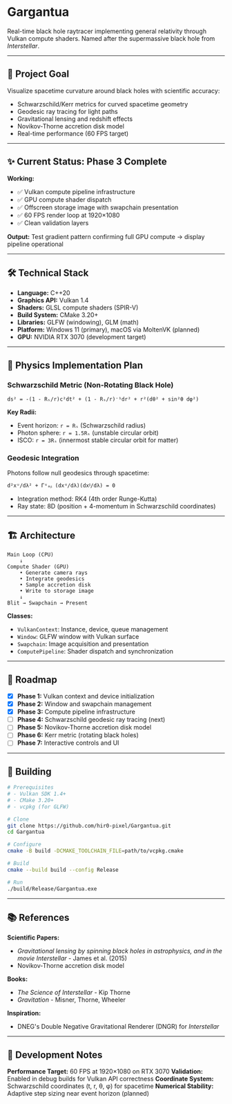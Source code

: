 # Gargantua

Real-time black hole raytracer implementing general relativity through Vulkan compute shaders. Named after the supermassive black hole from *Interstellar*.

---

## 🎯 Project Goal

Visualize spacetime curvature around black holes with scientific accuracy:
- Schwarzschild/Kerr metrics for curved spacetime geometry
- Geodesic ray tracing for light paths
- Gravitational lensing and redshift effects
- Novikov-Thorne accretion disk model
- Real-time performance (60 FPS target)

---

## ✨ Current Status: Phase 3 Complete

**Working:**
- ✅ Vulkan compute pipeline infrastructure
- ✅ GPU compute shader dispatch
- ✅ Offscreen storage image with swapchain presentation
- ✅ 60 FPS render loop at 1920×1080
- ✅ Clean validation layers

**Output:** Test gradient pattern confirming full GPU compute → display pipeline operational

---

## 🛠️ Technical Stack

- **Language:** C++20
- **Graphics API:** Vulkan 1.4
- **Shaders:** GLSL compute shaders (SPIR-V)
- **Build System:** CMake 3.20+
- **Libraries:** GLFW (windowing), GLM (math)
- **Platform:** Windows 11 (primary), macOS via MoltenVK (planned)
- **GPU:** NVIDIA RTX 3070 (development target)

---

## 📐 Physics Implementation Plan

### Schwarzschild Metric (Non-Rotating Black Hole)
```
ds² = -(1 - Rₛ/r)c²dt² + (1 - Rₛ/r)⁻¹dr² + r²(dθ² + sin²θ dφ²)
```

**Key Radii:**
- Event horizon: `r = Rₛ` (Schwarzschild radius)
- Photon sphere: `r = 1.5Rₛ` (unstable circular orbit)
- ISCO: `r = 3Rₛ` (innermost stable circular orbit for matter)

### Geodesic Integration
Photons follow null geodesics through spacetime:
```
d²xᵘ/dλ² + Γᵘₐᵦ (dxᵅ/dλ)(dxᵝ/dλ) = 0
```
- Integration method: RK4 (4th order Runge-Kutta)
- Ray state: 8D (position + 4-momentum in Schwarzschild coordinates)

---

## 🏗️ Architecture
```
Main Loop (CPU)
    ↓
Compute Shader (GPU)
    • Generate camera rays
    • Integrate geodesics
    • Sample accretion disk
    • Write to storage image
    ↓
Blit → Swapchain → Present
```

**Classes:**
- `VulkanContext`: Instance, device, queue management
- `Window`: GLFW window with Vulkan surface
- `Swapchain`: Image acquisition and presentation
- `ComputePipeline`: Shader dispatch and synchronization

---

## 🚀 Roadmap

- [x] **Phase 1:** Vulkan context and device initialization
- [x] **Phase 2:** Window and swapchain management
- [x] **Phase 3:** Compute pipeline infrastructure
- [ ] **Phase 4:** Schwarzschild geodesic ray tracing (next)
- [ ] **Phase 5:** Novikov-Thorne accretion disk model
- [ ] **Phase 6:** Kerr metric (rotating black holes)
- [ ] **Phase 7:** Interactive controls and UI

---

## 🔧 Building
```bash
# Prerequisites
# - Vulkan SDK 1.4+
# - CMake 3.20+
# - vcpkg (for GLFW)

# Clone
git clone https://github.com/hir0-pixel/Gargantua.git
cd Gargantua

# Configure
cmake -B build -DCMAKE_TOOLCHAIN_FILE=path/to/vcpkg.cmake

# Build
cmake --build build --config Release

# Run
./build/Release/Gargantua.exe
```

---

## 📚 References

**Scientific Papers:**
- *Gravitational lensing by spinning black holes in astrophysics, and in the movie Interstellar* - James et al. (2015)
- Novikov-Thorne accretion disk model

**Books:**
- *The Science of Interstellar* - Kip Thorne
- *Gravitation* - Misner, Thorne, Wheeler

**Inspiration:**
- DNEG's Double Negative Gravitational Renderer (DNGR) for *Interstellar*

---

## 📝 Development Notes

**Performance Target:** 60 FPS at 1920×1080 on RTX 3070
**Validation:** Enabled in debug builds for Vulkan API correctness
**Coordinate System:** Schwarzschild coordinates (t, r, θ, φ) for spacetime
**Numerical Stability:** Adaptive step sizing near event horizon (planned)